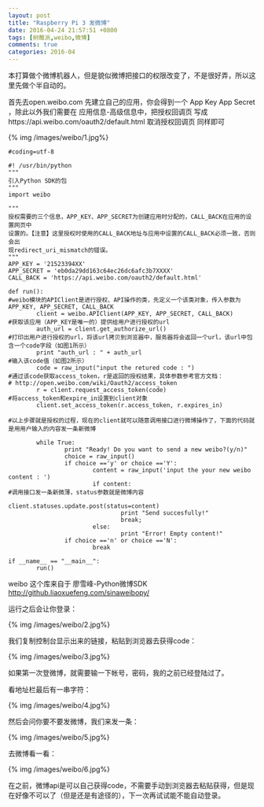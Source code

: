 ```yaml
---
layout: post
title: "Raspberry Pi 3 发微博"
date: 2016-04-24 21:57:51 +0800
tags: [树莓派,weibo,微博]
comments: true
categories: 2016-04
---
```

本打算做个微博机器人，但是貌似微博把接口的权限改变了，不是很好弄，所以这里先做个半自动的。

首先去open.weibo.com 先建立自己的应用，你会得到一个 App Key App Secret ，除此以外我们需要在 应用信息-高级信息中，把授权回调页 写成https://api.weibo.com/oauth2/default.html 取消授权回调页 同样即可
<!--more-->
{% img /images/weibo/1.jpg%}

```
#coding=utf-8

#! /usr/bin/python
"""
引入Python SDK的包
"""
import weibo

"""
授权需要的三个信息，APP_KEY、APP_SECRET为创建应用时分配的，CALL_BACK在应用的设置网页中
设置的。【注意】这里授权时使用的CALL_BACK地址与应用中设置的CALL_BACK必须一致，否则会出
现redirect_uri_mismatch的错误。
"""
APP_KEY = '21523394XX'  
APP_SECRET = 'eb0da29dd163c64ec26dc6afc3b7XXXX'  
CALL_BACK = 'https://api.weibo.com/oauth2/default.html'

def run():  
#weibo模块的APIClient是进行授权、API操作的类，先定义一个该类对象，传入参数为APP_KEY, APP_SECRET, CALL_BACK
        client = weibo.APIClient(APP_KEY, APP_SECRET, CALL_BACK)  
#获取该应用（APP_KEY是唯一的）提供给用户进行授权的url
        auth_url = client.get_authorize_url()  
#打印出用户进行授权的url，将该url拷贝到浏览器中，服务器将会返回一个url，该url中包含一个code字段（如图1所示）
        print "auth_url : " + auth_url  
#输入该code值（如图2所示）
        code = raw_input("input the retured code : ")  
#通过该code获取access_token，r是返回的授权结果，具体参数参考官方文档：
# http://open.weibo.com/wiki/Oauth2/access_token
        r = client.request_access_token(code)  
#将access_token和expire_in设置到client对象
        client.set_access_token(r.access_token, r.expires_in)

#以上步骤就是授权的过程，现在的client就可以随意调用接口进行微博操作了，下面的代码就是用用户输入的内容发一条新微博

        while True:  
                print "Ready! Do you want to send a new weibo?(y/n)"  
                choice = raw_input()  
                if choice =='y' or choice =='Y':  
                        content = raw_input('input the your new weibo content : ')  
                        if content:  
#调用接口发一条新微薄，status参数就是微博内容
                                client.statuses.update.post(status=content)  
                                print "Send succesfully!"  
                                break;  
                        else:  
                                print "Error! Empty content!"  
                if choice =='n' or choice =='N':  
                        break

if __name__ == "__main__":  
        run()		

```		
weibo 这个库来自于 廖雪峰-Python微博SDK http://github.liaoxuefeng.com/sinaweibopy/

运行之后会让你登录：

{% img /images/weibo/2.jpg%}


我们复制控制台显示出来的链接，粘贴到浏览器去获得code：

{% img /images/weibo/3.jpg%}

如果第一次登微博，就需要输一下帐号，密码，我的之前已经登陆过了。

看地址栏最后有一串字符：

{% img /images/weibo/4.jpg%}

然后会问你要不要发微博，我们来发一条：

{% img /images/weibo/5.jpg%}

去微博看一看：

{% img /images/weibo/6.jpg%}


在之前，微博api是可以自己获得code，不需要手动到浏览器去粘贴获得，但是现在好像不可以了（但是还是有途径的），下一次再试试能不能自动登录。